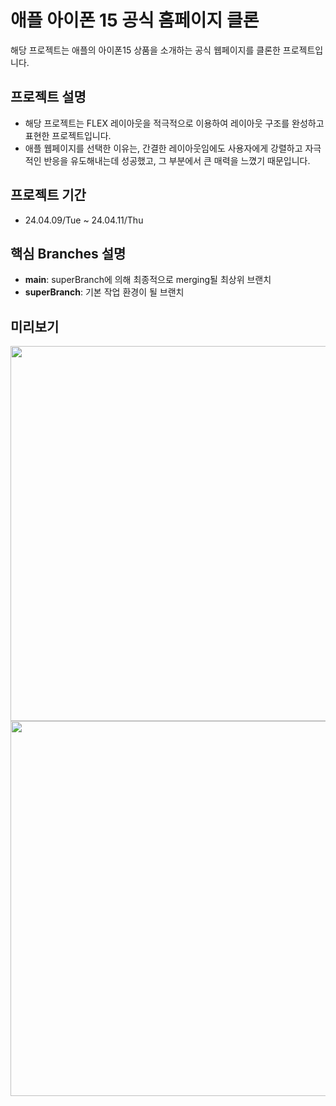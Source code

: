 # 애플 아이폰 15 공식 홈페이지 클론
해당 프로젝트는 애플의 아이폰15 상품을 소개하는 공식 웹페이지를 클론한 프로젝트입니다.

## 프로젝트 설명
- 해당 프로젝트는 FLEX 레이아웃을 적극적으로 이용하여 레이아웃 구조를 완성하고 표현한 프로젝트입니다.
- 애플 웹페이지를 선택한 이유는, 간결한 레이아웃임에도 사용자에게 강렬하고 자극적인 반응을 유도해내는데 성공했고, 그 부분에서 큰 매력을 느꼈기 때문입니다.

## 프로젝트 기간
- 24.04.09/Tue ~ 24.04.11/Thu

## 핵심 Branches 설명
- **main**: superBranch에 의해 최종적으로 merging될 최상위 브랜치
- **superBranch**: 기본 작업 환경이 될 브랜치

## 미리보기
<img src="https://github.com/eonduck2/iphon15Clone/assets/127479390/f61ccd3f-759c-4bbb-9633-f7edb1338e22" width="800" height="600" />
<img src="https://github.com/eonduck2/iphon15Clone/assets/127479390/a0635b68-606d-461d-854c-1e7d49092bcc" width="800" height="600" />
